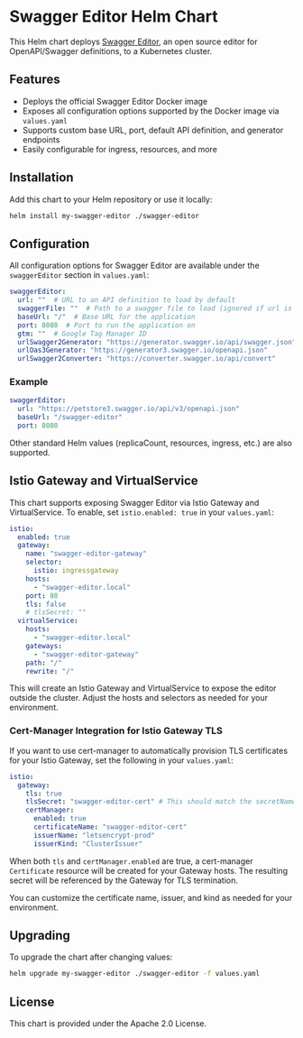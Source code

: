 # Swagger Editor Helm Chart

This Helm chart deploys [Swagger Editor](https://swagger.io/tools/swagger-editor/), an open source editor for OpenAPI/Swagger definitions, to a Kubernetes cluster.

## Features
- Deploys the official Swagger Editor Docker image
- Exposes all configuration options supported by the Docker image via `values.yaml`
- Supports custom base URL, port, default API definition, and generator endpoints
- Easily configurable for ingress, resources, and more

## Installation

Add this chart to your Helm repository or use it locally:

```sh
helm install my-swagger-editor ./swagger-editor
```

## Configuration

All configuration options for Swagger Editor are available under the `swaggerEditor` section in `values.yaml`:

```yaml
swaggerEditor:
  url: ""  # URL to an API definition to load by default
  swaggerFile: ""  # Path to a swagger file to load (ignored if url is set)
  baseUrl: "/"  # Base URL for the application
  port: 8080  # Port to run the application on
  gtm: ""  # Google Tag Manager ID
  urlSwagger2Generator: "https://generator.swagger.io/api/swagger.json"
  urlOas3Generator: "https://generator3.swagger.io/openapi.json"
  urlSwagger2Converter: "https://converter.swagger.io/api/convert"
```

### Example

```yaml
swaggerEditor:
  url: "https://petstore3.swagger.io/api/v3/openapi.json"
  baseUrl: "/swagger-editor"
  port: 8080
```

Other standard Helm values (replicaCount, resources, ingress, etc.) are also supported.

## Istio Gateway and VirtualService

This chart supports exposing Swagger Editor via Istio Gateway and VirtualService. To enable, set `istio.enabled: true` in your `values.yaml`:

```yaml
istio:
  enabled: true
  gateway:
    name: "swagger-editor-gateway"
    selector:
      istio: ingressgateway
    hosts:
      - "swagger-editor.local"
    port: 80
    tls: false
    # tlsSecret: ""
  virtualService:
    hosts:
      - "swagger-editor.local"
    gateways:
      - "swagger-editor-gateway"
    path: "/"
    rewrite: "/"
```

This will create an Istio Gateway and VirtualService to expose the editor outside the cluster. Adjust the hosts and selectors as needed for your environment.

### Cert-Manager Integration for Istio Gateway TLS

If you want to use cert-manager to automatically provision TLS certificates for your Istio Gateway, set the following in your `values.yaml`:

```yaml
istio:
  gateway:
    tls: true
    tlsSecret: "swagger-editor-cert" # This should match the secretName in the Certificate
    certManager:
      enabled: true
      certificateName: "swagger-editor-cert"
      issuerName: "letsencrypt-prod"
      issuerKind: "ClusterIssuer"
```

When both `tls` and `certManager.enabled` are true, a cert-manager `Certificate` resource will be created for your Gateway hosts. The resulting secret will be referenced by the Gateway for TLS termination.

You can customize the certificate name, issuer, and kind as needed for your environment.

## Upgrading

To upgrade the chart after changing values:

```sh
helm upgrade my-swagger-editor ./swagger-editor -f values.yaml
```

## License

This chart is provided under the Apache 2.0 License. 